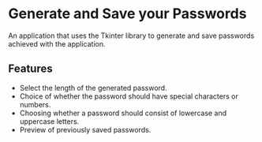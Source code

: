 # Generate and Save your Passwords

An application that uses the Tkinter library to generate and save passwords achieved with the application.


## Features

- Select the length of the generated password.
- Choice of whether the password should have special characters or numbers.
- Choosing whether a password should consist of lowercase and uppercase letters.
- Preview of previously saved passwords.
